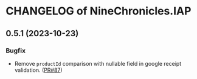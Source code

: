 # CHANGELOG of NineChronicles.IAP

## 0.5.1 (2023-10-23)

### Bugfix

- Remove `productId` comparison with nullable field in google receipt
  validation. ([PR#87](https://github.com/planetarium/NineChronicles.IAP/pull/87))
